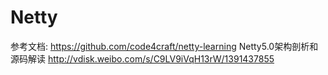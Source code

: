 
# Netty

参考文档: https://github.com/code4craft/netty-learning
Netty5.0架构剖析和源码解读 http://vdisk.weibo.com/s/C9LV9iVqH13rW/1391437855

